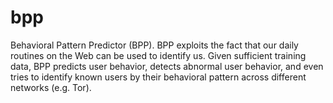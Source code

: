bpp
===

Behavioral Pattern Predictor (BPP). BPP exploits the fact that our daily routines on the Web can be used to identify us. Given sufficient training data, BPP predicts user behavior, detects abnormal user behavior, and even tries to identify known users by their behavioral pattern across different networks (e.g. Tor).
